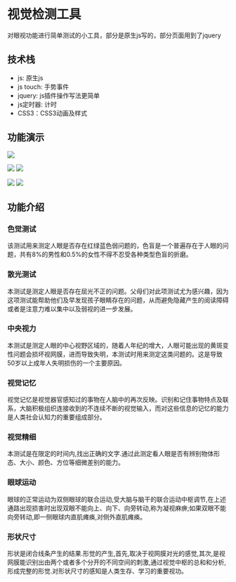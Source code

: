 # 视觉检测工具

对眼视功能进行简单测试的小工具，部分是原生js写的，部分页面用到了jquery

## 技术栈
* js: 原生js
* js touch: 手势事件
* jquery: js插件操作写法更简单
* js定时器: 计时
* CSS3：CSS3动画及样式

## 功能演示

![](https://github.com/liyuhong-hainan/-VISUAL-CHECK-UP-/blob/master/images/demo_1.png)  

![](https://github.com/liyuhong-hainan/-VISUAL-CHECK-UP-/blob/master/images/demo_2.gif)  ![](https://github.com/liyuhong-hainan/-VISUAL-CHECK-UP-/blob/master/images/demo_3.gif)  

![](https://github.com/liyuhong-hainan/-VISUAL-CHECK-UP-/blob/master/images/demo_4.gif)  ![](https://github.com/liyuhong-hainan/-VISUAL-CHECK-UP-/blob/master/images/demo_5.gif)  

## 功能介绍

### 色觉测试
该测试用来测定人眼是否存在红绿蓝色弱问题的，色盲是一个普遍存在于人眼的问题，共有8%的男性和0.5%的女性不得不忍受各种类型色盲的折磨。

### 散光测试
本测试是测定人眼是否存在屈光不正的问题。父母们对此项测试尤为感兴趣，因为这项测试能帮助他们及早发现孩子眼睛存在的问题，从而避免隐藏产生的阅读障碍或者是注意力难以集中以及弱视的进一步发展。

### 中央视力
本测试是测定人眼的中心视野区域的，随着人年纪的增大，人眼可能出现的黄斑变性问题会损坏视网膜，进而导致失明，本测试时用来测定这类问题的。这是导致50岁以上成年人失明损伤的一个主要原因。

### 视觉记忆
视觉记忆是视觉器官感知过的事物在人脑中的再次反映。识别和记住事物特点及联系，大脑积极组织连接收到的不连续不断的视觉输入，而对这些信息的记忆的能力是人类社会认知力的重要组成部分。

### 视觉精细
本测试是在限定的时间内,找出正确的文字.通过此测定看人眼是否有辨别物体形态、大小、颜色、方位等细微差别的能力。
 
### 眼球运动
眼球的正常运动为双侧眼球的联合运动,受大脑与脑干的联合运动中枢调节,在上述通路出现损害时出现双眼不能向上、向下、向旁转动,称为凝视麻痹;如果双眼不能向旁转动,即一侧眼球内直肌瘫痪,对侧外直肌瘫痪。

### 形状尺寸
形状是闭合线条产生的结果.形觉的产生,首先,取决于视网膜对光的感觉,其次,是视网膜能识别出由两个或者多个分开的不同空间的刺激,通过视觉中枢的总和和分析,形成完整的形觉.对形状尺寸的感知是人类生存、学习的重要视功。
